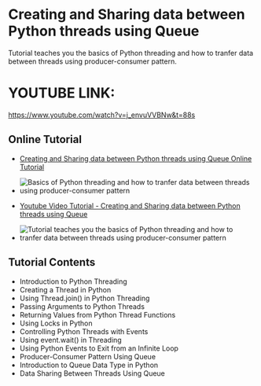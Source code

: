 # Creating and Sharing data between Python threads using Queue

  Tutorial teaches you the basics of Python threading and how to tranfer data between threads using producer-consumer pattern.

  # YOUTUBE LINK: 
  https://www.youtube.com/watch?v=j_envuVVBNw&t=88s

## Online Tutorial 

 - [Creating and Sharing data between Python threads using Queue Online Tutorial ](https://www.xanthium.in/creating-threads-sharing-synchronizing-data-using-queue-lock-semaphore-python)

 - ![Basics of Python threading and how to tranfer data between threads using producer-consumer pattern](https://img.youtube.com/vi/j_envuVVBNw/0.jpg)

 - [Youtube Video Tutorial - Creating and Sharing data between Python threads using Queue ](https://www.youtube.com/watch?v=j_envuVVBNw)

 - ![Tutorial teaches you the basics of Python threading and how to tranfer data between threads using producer-consumer pattern](https://www.xanthium.in/sites/default/files/inline-images/python-threads-with-lock.jpg)

## Tutorial Contents

 - Introduction to Python Threading
 - Creating a Thread in Python
 - Using Thread.join() in Python Threading
 - Passing Arguments to Python Threads
 - Returning Values from Python Thread Functions
 - Using Locks in Python
 - Controlling Python Threads with Events
 - Using event.wait() in Threading
 - Using Python Events to Exit from an Infinite Loop
 - Producer-Consumer Pattern Using Queue
 - Introduction to Queue Data Type in Python
 - Data Sharing Between Threads Using Queue

